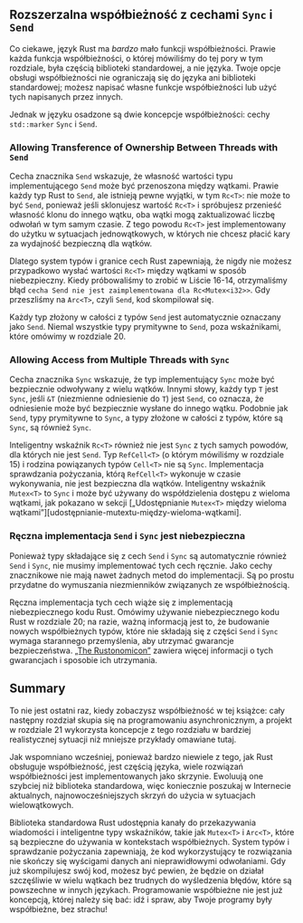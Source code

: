 ## Rozszerzalna współbieżność z cechami `Sync` i `Send`

Co ciekawe, język Rust ma *bardzo* mało funkcji współbieżności. Prawie
każda funkcja współbieżności, o której mówiliśmy do tej pory w tym rozdziale, była
częścią biblioteki standardowej, a nie języka. Twoje opcje obsługi
współbieżności nie ograniczają się do języka ani biblioteki standardowej; możesz
napisać własne funkcje współbieżności lub użyć tych napisanych przez innych.

Jednak w języku osadzone są dwie koncepcje współbieżności: cechy
`std::marker` `Sync` i `Send`.

### Allowing Transference of Ownership Between Threads with `Send`

Cecha znacznika `Send` wskazuje, że własność wartości typu
implementującego `Send` może być przenoszona między wątkami. Prawie każdy typ Rust
to `Send`, ale istnieją pewne wyjątki, w tym `Rc<T>`: nie może to być
`Send`, ponieważ jeśli sklonujesz wartość `Rc<T>` i spróbujesz przenieść własność
klonu do innego wątku, oba wątki mogą zaktualizować liczbę odwołań
w tym samym czasie. Z tego powodu `Rc<T>` jest implementowany do użytku w
sytuacjach jednowątkowych, w których nie chcesz płacić kary za wydajność
bezpieczną dla wątków.

Dlatego system typów i granice cech Rust zapewniają, że nigdy nie możesz
przypadkowo wysłać wartości `Rc<T>` między wątkami w sposób niebezpieczny. Kiedy próbowaliśmy to zrobić
w Liście 16-14, otrzymaliśmy błąd `cecha Send nie jest zaimplementowana dla
Rc<Mutex<i32>>`. Gdy przeszliśmy na `Arc<T>`, czyli `Send`, kod
skompilował się.

Każdy typ złożony w całości z typów `Send` jest automatycznie oznaczany jako `Send`. Niemal wszystkie typy prymitywne to `Send`, poza wskaźnikami, które
omówimy w rozdziale 20.

### Allowing Access from Multiple Threads with `Sync`

Cecha znacznika `Sync` wskazuje, że typ implementujący
`Sync` może być bezpiecznie odwoływany z wielu wątków. Innymi słowy, każdy typ `T` jest
`Sync`, jeśli `&T` (niezmienne odniesienie do `T`) jest `Send`, co oznacza, że ​​odniesienie
może być bezpiecznie wysłane do innego wątku. Podobnie jak `Send`, typy prymitywne to
`Sync`, a typy złożone w całości z typów, które są `Sync`, są również `Sync`.

Inteligentny wskaźnik `Rc<T>` również nie jest `Sync` z tych samych powodów, dla których nie jest
`Send`. Typ `RefCell<T>` (o którym mówiliśmy w rozdziale 15) i
rodzina powiązanych typów `Cell<T>` nie są `Sync`. Implementacja sprawdzania pożyczania, którą `RefCell<T>` wykonuje w czasie wykonywania, nie jest bezpieczna dla wątków. Inteligentny
wskaźnik `Mutex<T>` to `Sync` i może być używany do współdzielenia dostępu z wieloma
wątkami, jak pokazano w sekcji [„Udostępnianie `Mutex<T>` między wieloma
wątkami”][udostępnianie-mutextu-między-wieloma-wątkami]<!-- ignoruj ​​-->.

### Ręczna implementacja `Send` i `Sync` jest niebezpieczna

Ponieważ typy składające się z cech `Send` i `Sync` są automatycznie
również `Send` i `Sync`, nie musimy implementować tych cech ręcznie. Jako
cechy znacznikowe nie mają nawet żadnych metod do implementacji. Są po prostu
przydatne do wymuszania niezmienników związanych ze współbieżnością.

Ręczna implementacja tych cech wiąże się z implementacją niebezpiecznego kodu Rust.
Omówimy używanie niebezpiecznego kodu Rust w rozdziale 20; na razie, ważną
informacją jest to, że budowanie nowych współbieżnych typów, które nie składają się z części `Send` i
`Sync` wymaga starannego przemyślenia, aby utrzymać gwarancje bezpieczeństwa. [„The
Rustonomicon”][nomicon] zawiera więcej informacji o tych gwarancjach i sposobie ich
utrzymania.

## Summary

To nie jest ostatni raz, kiedy zobaczysz współbieżność w tej książce: cały następny
rozdział skupia się na programowaniu asynchronicznym, a projekt w rozdziale 21 wykorzysta
koncepcje z tego rozdziału w bardziej realistycznej sytuacji niż mniejsze przykłady
omawiane tutaj.

Jak wspomniano wcześniej, ponieważ bardzo niewiele z tego, jak Rust obsługuje współbieżność, jest
częścią języka, wiele rozwiązań współbieżności jest implementowanych jako skrzynie.
Ewoluują one szybciej niż biblioteka standardowa, więc koniecznie poszukaj
w Internecie aktualnych, najnowocześniejszych skrzyń do użycia w
sytuacjach wielowątkowych.

Biblioteka standardowa Rust udostępnia kanały do ​​przekazywania wiadomości i inteligentne
typy wskaźników, takie jak `Mutex<T>` i `Arc<T>`, które są bezpieczne do
używania w kontekstach współbieżnych. System typów i sprawdzanie pożyczania zapewniają, że
kod wykorzystujący te rozwiązania nie skończy się wyścigami danych ani nieprawidłowymi odwołaniami.
Gdy już skompilujesz swój kod, możesz być pewien, że będzie on działał
szczęśliwie w wielu wątkach bez trudnych do wyśledzenia błędów, które są powszechne w
innych językach. Programowanie współbieżne nie jest już koncepcją, której należy się bać:
idź i spraw, aby Twoje programy były współbieżne, bez strachu!

[sharing-a-mutext-between-multiple-threads]:
ch16-03-shared-state.html#sharing-a-mutext-between-multiple-threads
[nomicon]: ../nomicon/index.html
